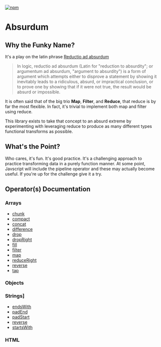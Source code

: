 [![npm](https://img.shields.io/npm/v/absurdum.svg)](https://www.npmjs.com/package/absurdum)

# Absurdum

## Why the Funky Name?

It's a play on the latin phrase [Reductio ad absurdum][wikipedia]

> In logic, reductio ad absurdum (Latin for "reduction to absurdity"; or argumentum ad absurdum, "argument to absurdity") is a form of argument which attempts either to disprove a statement by showing it inevitably leads to a ridiculous, absurd, or impractical conclusion, or to prove one by showing that if it were not true, the result would be absurd or impossible.

It is often said that of the big trio **Map**, **Filter**, and **Reduce**, that reduce is by far the most flexible. In fact, it's trivial to implement both map and filter using reduce.

This library exists to take that concept to an absurd extreme by experimenting with leveraging reduce to produce as many different types functional transforms as possible.

## What's the Point?

Who cares, it's fun. It's good practice. It's a challenging approach to practice transforming data in a purely function manner. At some point, Javscript will include the pipeline operator and these may actually become useful. If you're up for the challenge give it a try.

## Operator(s) Documentation

### Arrays

- [chunk][arrays.chunk]
- [compact][arrays.compact]
- [concat][arrays.concat]
- [difference][arrays.difference]
- [drop][arrays.drop]
- [dropRight][arrays.dropRight]
- [fill][arrays.fill]
- [filter][arrays.filter]
- [map][arrays.map]
- [reduceRight][arrays.reduceRight]
- [reverse][arrays.reverse]
- [tap][arrays.tap]

[arrays.chunk]: ./docs_old/arrays.md#arrayschunkarray-size1
[arrays.compact]: ./docs_old/arrays.md#arrayscompactarray
[arrays.concat]: ./docs_old/arrays.md#arraysconcatarrays
[arrays.difference]: ./docs_old/arrays.md#arraysdifferencearray-values
[arrays.drop]: ./docs_old/arrays.md#arraysdroparray-n
[arrays.dropRight]: ./docs_old/arrays.md#arraysdroprightarray-n--1
[arrays.fill]: ./docs_old/arrays.md#arraysfilllarray-value-start--0-end--arraylength-1
[arrays.filter]: ./docs_old/arrays.md#arraysfilterarray-predicate
[arrays.map]: ./docs_old/arrays.md#arraysmaparray-func
[arrays.reduceRight]: ./docs_old/arrays.md#arraysreducerightarray-reducer----array-initial--
[arrays.reverse]: ./docs_old/arrays.md#arraysreversearray
[arrays.tap]: ./docs_old/arrays.md#arraystaparray-func

### Objects

### Strings]

- [endsWith][strings.endswith]
- [padEnd][strings.padEnd]
- [padStart][strings.padStart]
- [reverse][strings.reverse]
- [startsWith][strings.startswith]

[strings.endswith]: ./docs_old/strings.md#stringsendswithstring-substr
[strings.padEnd]: ./docs_old/strings.md#stringspadendstring-length-substr
[strings.padStart]: ./docs_old/strings.md#stringspadstartstring-length-substr
[strings.reverse]: ./docs_old/strings.md#stringsreversestring
[strings.startswith]: ./docs_old/strings.md#stringsstartswithstring-substr

### HTML


[wikipedia]: https://en.wikipedia.org/wiki/Reductio_ad_absurdum
[operator]: https://github.com/evanplaice/absurdum/issues/new?title=Operator([operator])&template=OPERATOR_TEMPLATE.md&labels=enhancement,operator
[type]: https://github.com/evanplaice/absurdum/issues/new?title=Type([typ])&template=TYPE_TEMPLATE.md&labels=enhancement,type
[feature-workflow]:https://www.atlassian.com/git/tutorials/comparing-workflows/feature-branch-workflow
